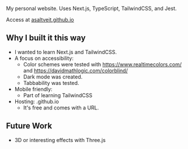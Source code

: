My personal website. Uses Next.js, TypeScript, TailwindCSS, and Jest.

Access at [asaltveit.github.io](asaltveit.github.io)

## Why I built it this way
- I wanted to learn Next.js and TailwindCSS.
- A focus on accessibility:
  - Color schemes were tested with https://www.realtimecolors.com/ and https://davidmathlogic.com/colorblind/
  - Dark mode was created.
  - Tabbability was tested.
- Mobile friendly:
  - Part of learning TailwindCSS
- Hosting: .github.io
  - It's free and comes with a URL.

 ## Future Work
 - 3D or interesting effects with Three.js


